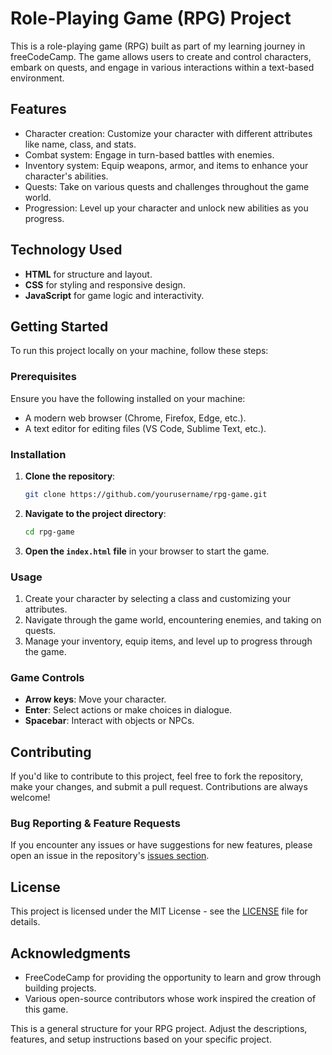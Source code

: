 
# Role-Playing Game (RPG) Project

This is a role-playing game (RPG) built as part of my learning journey in freeCodeCamp. The game allows users to create and control characters, embark on quests, and engage in various interactions within a text-based environment.

## Features
- Character creation: Customize your character with different attributes like name, class, and stats.
- Combat system: Engage in turn-based battles with enemies.
- Inventory system: Equip weapons, armor, and items to enhance your character's abilities.
- Quests: Take on various quests and challenges throughout the game world.
- Progression: Level up your character and unlock new abilities as you progress.

## Technology Used
- **HTML** for structure and layout.
- **CSS** for styling and responsive design.
- **JavaScript** for game logic and interactivity.

## Getting Started

To run this project locally on your machine, follow these steps:

### Prerequisites

Ensure you have the following installed on your machine:
- A modern web browser (Chrome, Firefox, Edge, etc.).
- A text editor for editing files (VS Code, Sublime Text, etc.).

### Installation

1. **Clone the repository**:
    ```bash
    git clone https://github.com/yourusername/rpg-game.git
    ```

2. **Navigate to the project directory**:
    ```bash
    cd rpg-game
    ```

3. **Open the `index.html` file** in your browser to start the game.

### Usage

1. Create your character by selecting a class and customizing your attributes.
2. Navigate through the game world, encountering enemies, and taking on quests.
3. Manage your inventory, equip items, and level up to progress through the game.

### Game Controls

- **Arrow keys**: Move your character.
- **Enter**: Select actions or make choices in dialogue.
- **Spacebar**: Interact with objects or NPCs.

## Contributing

If you'd like to contribute to this project, feel free to fork the repository, make your changes, and submit a pull request. Contributions are always welcome!

### Bug Reporting & Feature Requests

If you encounter any issues or have suggestions for new features, please open an issue in the repository's [issues section](https://github.com/yourusername/rpg-game/issues).

## License

This project is licensed under the MIT License - see the [LICENSE](LICENSE) file for details.

## Acknowledgments

- FreeCodeCamp for providing the opportunity to learn and grow through building projects.
- Various open-source contributors whose work inspired the creation of this game.

This is a general structure for your RPG project. Adjust the descriptions, features, and setup instructions based on your specific project.

